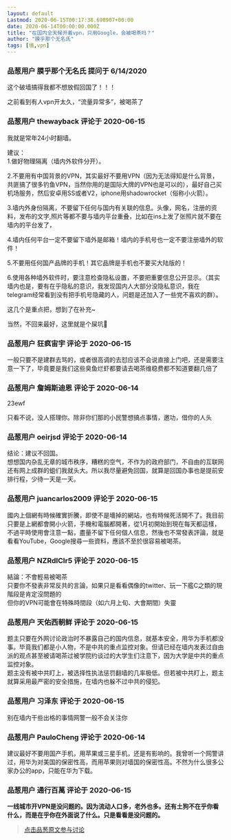 ```yaml
---
layout: default
Lastmod: 2020-06-15T00:17:38.698907+00:00
date: 2020-06-14T00:00:00.000Z
title: "在国内全天候开着vpn，只用Google，会被喝茶吗？"
author: "膜乎那个无名氏"
tags: [墙,vpn]
---
```



### 品葱用户 **膜乎那个无名氏** 提问于 6/14/2020
    
这个破墙搞得我都不想放假回国了！！！  
  
之前看到有人vpn开太久，“流量异常多”，被喝茶了
    
                

### 品葱用户 **thewayback** 评论于 2020-06-15
        
我就是常年24小时翻墙。  
  
建议：  
1.做好物理隔离（墙内外软件分开）。  
  
2.不要用有中国背景的VPN，其实最好不要用VPN（因为无法得知是什么背景，共匪搞了很多钓鱼VPN，当然你用的是国际大牌的VPN也是可以的），最好自己买机场服务，然后安卓用SS或者V2，iphone用shadowrocket（俗称小火箭）。  
  
3.墙内外身份隔离，不要留下任何与国内有关联的信息。头像，网名，注册的资料，发布的文字,照片等都不要与墙内平台重叠，比如在ins上发了张照片就不要在墙内的平台发了，  
  
4.墙内任何平台一定不要留下墙外是邮箱！墙内的手机号也一定不要注册墙外的软件！  
  
5.不要用任何国产品牌的手机！其它品牌是手机也不要买大陆版的！  
  
6.使用各种墙外软件时，要注意检查隐私设置，不要把重要信息公开显示。（其实墙内也是，要有在乎隐私的意识，我发现国内人大部分没隐私意识，我在telegram经常看到没有把手机号隐藏的人，问题是还加入了一些党不喜欢的群）。  
  
这几个是重点把，想到了在补充~  
  
当然，不回来最好，这里就是个屎坑🥴
        
                

### 品葱用户 **狂疯宙宇** 评论于 2020-06-15
        
一般只要不是建群去骂的，或者很高调的去怼应该不会说直接上门吧，还是需要注意一下了，毕竟要是我们这些臭鱼烂虾都要请去喝茶维稳费都不知道要翻几倍了
        
                

### 品葱用户 **詹姆斯迪恩** 评论于 2020-06-14
        
23ewf  
  
只看不说，没人搭理你。除非你们那的小民警想搞点事情，邀功，借你的人头
        
                

### 品葱用户 **oeirjsd** 评论于 2020-06-14
        
结论：建议不回国。  
想想国内杂乱无章的城市秩序，糟糕的空气，不作为的政府部门，不自由的互联网还有网上成群的蛆们我就头大。所以我尽量避免回国，就算是回国办事也是提前安排行程，少待一天是一天。
        
                

### 品葱用户 **juancarlos2009** 评论于 2020-06-15
        
國内上個網有時候確實折騰，即使不是墻掉的網站，也有時候死活開不了。我目前只要是上網都會開小火箭，手機和電腦都開著，從1月初開始到現在每天都這樣，不過平時使用會注意一點，盡量不留下任何個人信息，然後也不常發表評論，就是看看YouTube，Google搜尋一些資料，應該不至於很容易被喝茶。
        
                

### 品葱用户 **NZRdlClr5** 评论于 2020-06-15
        
結論：不會輕易被喝茶  
只要你不發表非常反共的言論，如果只是看看偶像的twitter、玩一下艦C之類的現階段是肯定沒問題的  
但你的VPN可能會在特殊時間段（如六月上旬、大會期間）失靈
        
                

### 品葱用户 **天佑西朝鲜** 评论于 2020-06-15
        
题主只要在外网讨论政治时不暴露自己的国内信息，就基本安全，用华为手机都没事。毕竟我们都是小人物，不是中共的重点监控对象。但请已经在墙内发表过自由派的观点甚至被请喝茶过被学院约谈过的大学生们注意下，因为大学是中共的重点监控对象。  
题主没有被中共盯上，被选择性执法惩罚翻墙的几率极低。但若被中共盯上，题主就算采用最严密的安全措施，在墙内也躲不过中共的侵犯。
        
                

### 品葱用户 **习泽东** 评论于 2020-06-15
        
别在墙内干些出格的事情网警一般不会关注你
        
                

### 品葱用户 **PauloCheng** 评论于 2020-06-14
        
建议最好不要用国产手机，用苹果或三星手机，还是有影响的。我曾听一个网警讲过，用华为对美国的保密性高，而用苹果则对墙国的保密性高。不然为什么很多公家办公的app，只能在华为下载。
        
                

### 品葱用户 **通行百萬** 评论于 2020-06-15
        
**一线城市开VPN是没问题的。因为流动人口多，老外也多。还有土狗不在乎你看什么，而是在乎你在外面说了什么。只是看看是没问题的。**
        
                





> [点击品葱原文参与讨论](https://pincong.rocks/question/27270)

